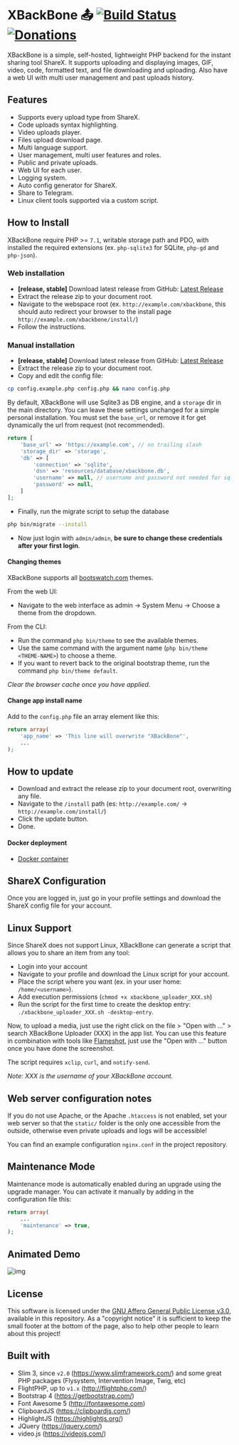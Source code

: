 
# XBackBone 📤 [![Build Status](https://travis-ci.org/SergiX44/XBackBone.svg?branch=master)](https://travis-ci.org/SergiX44/XBackBone) [![Donations](https://i.imgur.com/bAqVIw8.png?2)](http://bit.ly/XBackBoneDonate)
XBackBone is a simple, self-hosted, lightweight PHP backend for the instant sharing tool ShareX. It supports uploading and displaying images, GIF, video, code, formatted text, and file downloading and uploading. Also have a web UI with multi user management and past uploads history.

## Features

+ Supports every upload type from ShareX.
+ Code uploads syntax highlighting.
+ Video uploads player.
+ Files upload download page.
+ Multi language support.
+ User management, multi user features and roles.
+ Public and private uploads.
+ Web UI for each user.
+ Logging system.
+ Auto config generator for ShareX.
+ Share to Telegram.
+ Linux client tools supported via a custom script.

## How to Install
XBackBone require PHP >= `7.1`, writable storage path and PDO, with installed the required extensions (ex. `php-sqlite3` for SQLite, `php-gd` and `php-json`).

### Web installation
+ **[release, stable]** Download latest release from GitHub: [Latest Release](https://github.com/SergiX44/XBackBone/releases/latest)
+ Extract the release zip to your document root.
+ Navigate to the webspace root (ex. `http://example.com/xbackbone`, this should auto redirect your browser to the install page `http://example.com/xbackbone/install/`)
+ Follow the instructions.

### Manual installation
+ **[release, stable]** Download latest release from GitHub: [Latest Release](https://github.com/SergiX44/XBackBone/releases/latest)
+ Extract the release zip to your document root.
+ Copy and edit the config file:
```sh
cp config.example.php config.php && nano config.php
```
By default, XBackBone will use Sqlite3 as DB engine, and a `storage` dir in the main directory. You can leave these settings unchanged for a simple personal installation.
You must set the `base_url`, or remove it for get dynamically the url from request (not recommended).

```php
return [
	'base_url' => 'https://example.com', // no trailing slash
	'storage_dir' => 'storage',
	'db' => [
		'connection' => 'sqlite',
		'dsn' => 'resources/database/xbackbone.db',
		'username' => null, // username and password not needed for sqlite
		'password' => null,
	]
];
```
+ Finally, run the migrate script to setup the database

```sh
php bin/migrate --install
```
+ Now just login with `admin/admin`, **be sure to change these credentials after your first login**.

#### Changing themes
XBackBone supports all [bootswatch.com](https://bootswatch.com/) themes.

From the web UI:
+ Navigate to the web interface as admin -> System Menu -> Choose a theme from the dropdown.

From the CLI:
+ Run the command `php bin/theme` to see the available themes.
+ Use the same command with the argument name (`php bin/theme <THEME-NAME>`) to choose a theme.
+ If you want to revert back to the original bootstrap theme, run the command `php bin/theme default`.

*Clear the browser cache once you have applied.*

#### Change app install name
Add to the `config.php` file an array element like this:
```php
return array(
    'app_name' => 'This line will overwrite "XBackBone"',
    ...
);
```

## How to update
+ Download and extract the release zip to your document root, overwriting any file.
+ Navigate to the `/install` path (es: `http://example.com/` -> `http://example.com/install/`)
+ Click the update button.
+ Done.


#### Docker deployment
+ [Docker container](https://hub.docker.com/r/pe46dro/xbackbone-docker)

## ShareX Configuration
Once you are logged in, just go in your profile settings and download the ShareX config file for your account.

## Linux Support
Since ShareX does not support Linux, XBackBone can generate a script that allows you to share an item from any tool:
+ Login into your account
+ Navigate to your profile and download the Linux script for your account.
+ Place the script where you want (ex. in your user home: `/home/<username>`).
+ Add execution permissions (`chmod +x xbackbone_uploader_XXX.sh`)
+ Run the script for the first time to create the desktop entry: `./xbackbone_uploader_XXX.sh -desktop-entry`.

Now, to upload a media, just use the right click on the file > "Open with ..." > search XBackBone Uploader (XXX) in the app list.
You can use this feature in combination with tools like [Flameshot](https://github.com/lupoDharkael/flameshot), just use the "Open with ..." button once you have done the screenshot.

The script requires `xclip`, `curl`, and `notify-send`.

*Note: XXX is the username of your XBackBone account.*

## Web server configuration notes
If you do not use Apache, or the Apache `.htaccess` is not enabled, set your web server so that the `static/` folder is the only one accessible from the outside, otherwise even private uploads and logs will be accessible!

You can find an example configuration `nginx.conf` in the project repository.

## Maintenance Mode
Maintenance mode is automatically enabled during an upgrade using the upgrade manager. You can activate it manually by adding in the configuration file this:

```php
return array(
    ...
    'maintenance' => true,
);
```

## Animated Demo
![img](https://i.imgur.com/iV8Rirn.gif)

## License
This software is licensed under the <a href="https://choosealicense.com/licenses/agpl-3.0/">GNU Affero General Public License v3.0</a>, available in this repository.
As a "copyright notice" it is sufficient to keep the small footer at the bottom of the page, also to help other people to learn about this project!

## Built with
+ Slim 3, since `v2.0` (https://www.slimframework.com/) and some great PHP packages (Flysystem, Intervention Image, Twig, etc)
+ FlightPHP, up to `v1.x` (http://flightphp.com/)
+ Bootstrap 4 (https://getbootstrap.com/)
+ Font Awesome 5 (http://fontawesome.com)
+ ClipboardJS (https://clipboardjs.com/)
+ HighlightJS (https://highlightjs.org/)
+ JQuery (https://jquery.com/)
+ video.js (https://videojs.com/)
